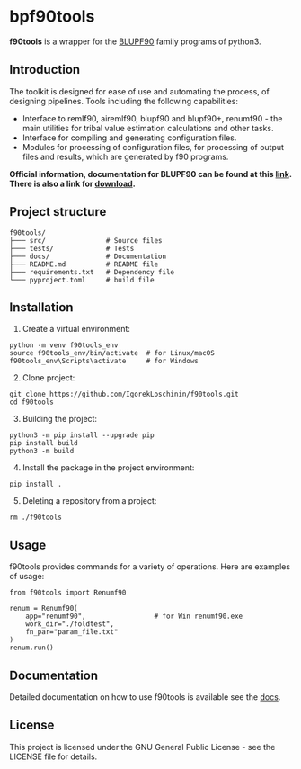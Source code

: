 # bpf90tools

**f90tools** is a wrapper for the [BLUPF90](https://nce.ads.uga.edu/wiki/doku.php?id=start) family programs of python3. 

## Introduction
The  toolkit is designed for ease of use and automating the process, of designing 
pipelines. Tools including the following capabilities:

- Interface to remlf90, airemlf90, blupf90 and blupf90+, renumf90 - the main utilities for tribal value estimation calculations and other tasks.
- Interface for compiling and generating configuration files. 
- Modules for processing of configuration files, for processing of output files and results, which are generated by f90 programs.

**Official information, documentation for BLUPF90 can be found at this [link](https://nce.ads.uga.edu/wiki/doku.php?id=documentation). 
There is also a link for [download](https://nce.ads.uga.edu/software/).**

## Project structure
```
f90tools/
├─── src/               # Source files
├─── tests/             # Tests
├─── docs/              # Documentation
├─── README.md          # README file
├─── requirements.txt   # Dependency file
└─── pyproject.toml     # build file
```

## Installation
1. Create a virtual environment:
```
python -m venv f90tools_env
source f90tools_env/bin/activate  # for Linux/macOS
f90tools_env\Scripts\activate     # for Windows
```
2. Clone project:
```
git clone https://github.com/IgorekLoschinin/f90tools.git
cd f90tools
```

3. Building the project:
```
python3 -m pip install --upgrade pip
pip install build
python3 -m build
```

4. Install the package in the project environment:
```
pip install .
```

5. Deleting a repository from a project:
```
rm ./f90tools
```

## Usage
f90tools provides commands for a variety of operations. Here are examples of 
usage:
```
from f90tools import Renumf90

renum = Renumf90(
    app="renumf90",                 # for Win renumf90.exe
    work_dir="./foldtest",
    fn_par="param_file.txt"
)
renum.run()
```

## Documentation
Detailed documentation on how to use f90tools is available see the [docs](https://bpf90tools.readthedocs.io/en/latest/).

## License
This project is licensed under the GNU General Public License - see the 
LICENSE file for details.
